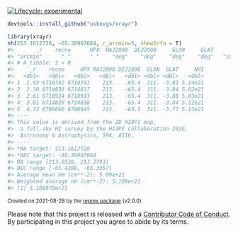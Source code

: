   <!-- badges: start -->
  [![Lifecycle: experimental](https://img.shields.io/badge/lifecycle-experimental-orange.svg)](https://lifecycle.r-lib.org/articles/stages.html#experimental)
  <!-- badges: end -->

```R
devtools::install_github("uskovgs/xrayr")
```


```R
library(xrayr)
nh(213.1612728, -65.38967664, r_arcmin=5, showInfo = T)
#>       _r    recno      HPX  RAJ2000  DEJ2000     GLON     GLAT      NHI 
#> "arcmin"      " "      " "    "deg"    "deg"    "deg"    "deg"   "cm-2" 
#> # A tibble: 5 × 8
#>    `_r`   recno     HPX RAJ2000 DEJ2000  GLON  GLAT     NHI
#>   <dbl>   <dbl>   <dbl>   <dbl>   <dbl> <dbl> <dbl>   <dbl>
#> 1  1.93 6710742 6710741    213.   -65.4  311. -3.81 5.14e21
#> 2  2.30 6714838 6714837    213.   -65.4  311. -3.84 5.02e21
#> 3  2.61 6718934 6718933    213.   -65.4  311. -3.88 5.03e21
#> 4  3.01 6714839 6714838    213.   -65.4  311. -3.84 5.12e21
#> 5  4.72 6706646 6706645    213.   -65.3  311. -3.77 5.13e21
#> ----
#> This value is derived from the 2D HI4PI map, 
#>  a full-sky HI survey by the HI4PI collaboration 2016,
#>  Astronomy & Astrophysics, 594, A116.
#> ----
#> *RA target: 213.1612728
#> *DEC target: -65.38967664
#> RA range [213.0238, 213.2793]
#> DEC range [-65.4288, -65.3357]
#> Average mean nH (cm**-2): 5.09e+21 
#> Weighted average nH (cm**-2): 5.109e+21
#> [1] 5.108978e+21
```

<sup>Created on 2021-08-28 by the [reprex package](https://reprex.tidyverse.org) (v2.0.0)</sup>



Please note that this project is released with a [Contributor Code of Conduct](CODE_OF_CONDUCT.md).
  By participating in this project you agree to abide by its terms.
